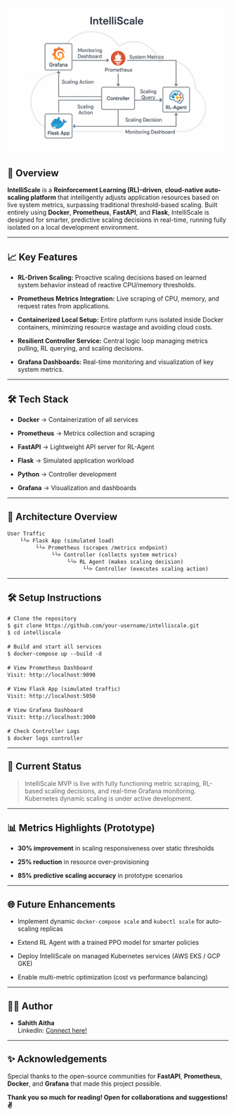 ![Architecture Diagram](images/intelliscale.png)

🚀 Overview
-----------

**IntelliScale** is a **Reinforcement Learning (RL)-driven**, **cloud-native auto-scaling platform** that intelligently adjusts application resources based on live system metrics, surpassing traditional threshold-based scaling. Built entirely using **Docker**, **Prometheus**, **FastAPI**, and **Flask**, IntelliScale is designed for smarter, predictive scaling decisions in real-time, running fully isolated on a local development environment.

* * * * *

📈 Key Features
---------------

-   **RL-Driven Scaling:** Proactive scaling decisions based on learned system behavior instead of reactive CPU/memory thresholds.

-   **Prometheus Metrics Integration:** Live scraping of CPU, memory, and request rates from applications.

-   **Containerized Local Setup:** Entire platform runs isolated inside Docker containers, minimizing resource wastage and avoiding cloud costs.

-   **Resilient Controller Service:** Central logic loop managing metrics pulling, RL querying, and scaling decisions.

-   **Grafana Dashboards:** Real-time monitoring and visualization of key system metrics.

* * * * *

🛠️ Tech Stack
--------------

-   **Docker** -> Containerization of all services

-   **Prometheus** -> Metrics collection and scraping

-   **FastAPI** -> Lightweight API server for RL-Agent

-   **Flask** -> Simulated application workload

-   **Python** -> Controller development

-   **Grafana** -> Visualization and dashboards

* * * * *

🔄 Architecture Overview
------------------------

```
User Traffic
    └└> Flask App (simulated load)
         └└> Prometheus (scrapes /metrics endpoint)
              └└> Controller (collects system metrics)
                   └└> RL Agent (makes scaling decision)
                        └└> Controller (executes scaling action)

```

* * * * *

🛠️ Setup Instructions
----------------------

```
# Clone the repository
$ git clone https://github.com/your-username/intelliscale.git
$ cd intelliscale

# Build and start all services
$ docker-compose up --build -d

# View Prometheus Dashboard
Visit: http://localhost:9090

# View Flask App (simulated traffic)
Visit: http://localhost:5050

# View Grafana Dashboard
Visit: http://localhost:3000

# Check Controller Logs
$ docker logs controller

```

* * * * *

🛐 Current Status
-----------------

> IntelliScale MVP is live with fully functioning metric scraping, RL-based scaling decisions, and real-time Grafana monitoring. Kubernetes dynamic scaling is under active development.

* * * * *

📊 Metrics Highlights (Prototype)
---------------------------------

-   **30% improvement** in scaling responsiveness over static thresholds

-   **25% reduction** in resource over-provisioning

-   **85% predictive scaling accuracy** in prototype scenarios

* * * * *

🌐 Future Enhancements
----------------------

-   Implement dynamic `docker-compose scale` and `kubectl scale` for auto-scaling replicas

-   Extend RL Agent with a trained PPO model for smarter policies

-   Deploy IntelliScale on managed Kubernetes services (AWS EKS / GCP GKE)

-   Enable multi-metric optimization (cost vs performance balancing)

* * * * *

👨‍💼 Author
------------

-   **Sahith Aitha**\
    LinkedIn: [Connect here!](https://www.linkedin.com/in/sahith-aitha-845887191/)

* * * * *

✨ Acknowledgements
------------------

Special thanks to the open-source communities for **FastAPI**, **Prometheus**, **Docker**, and **Grafana** that made this project possible.

**Thank you so much for reading! Open for collaborations and suggestions!✌️**
